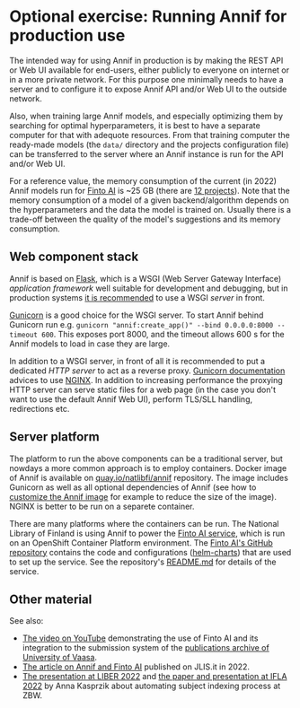 # Optional exercise: Running Annif for production use

The intended way for using Annif in production is by making the REST API or Web
UI available for end-users, either publicly to everyone on internet or in a
more private network. For this purpose one minimally needs to have a server and
to configure it to expose Annif API and/or Web UI to the outside network.

Also, when training large Annif models, and especially optimizing them by searching for optimal hyperparameters, 
it is best to have a separate computer for that with adequote resources.
From that training computer the ready-made models (the `data/` directory and the projects configuration file)
can be transferred to the server where an Annif instance is run for the API and/or Web UI.

For a reference value, the memory consumption of the current (in 2022) Annif models run for [Finto AI](https://ai.finto.fi/)
is ~25 GB (there are [12 projects](https://annif.org/download/models/finto-ai-2022-06/projects.cfg)).
Note that the memory consumption of a model of a given backend/algorithm
depends on the hyperparameters and the data the model is trained on.
Usually there is a trade-off between the quality of the model's suggestions and its memory consumption.

## Web component stack
Annif is based on [Flask](https://flask.palletsprojects.com/en/2.2.x/),
which is a WSGI (Web Server Gateway Interface) *application framework*
well suitable for development and debugging, but in production systems
[it is recommended](https://flask.palletsprojects.com/en/2.2.x/deploying/)
to use a WSGI *server* in front.

[Gunicorn](https://gunicorn.org/) is a good choice for the WSGI server. 
To start Annif behind Gunicorn run e.g.
`gunicorn "annif:create_app()" --bind 0.0.0.0:8000 --timeout 600`.
This exposes port 8000, and the timeout allows 600 s for the Annif models to load in case they are large. 

In addition to a WSGI server, in front of all it is recommended
to put a dedicated *HTTP server* to act as a reverse proxy.
[Gunicorn documentation](https://docs.gunicorn.org/en/stable/deploy.html)
advices to use [NGINX](https://nginx.org/).
In addition to increasing performance the proxying HTTP server can serve static files for a web page
(in the case you don't want to use the default Annif Web UI), perform TLS/SLL handling, redirections etc.

## Server platform 
The platform to run the above components can be a traditional server, but nowdays
a more common approach is to employ containers.
Docker image of Annif is available on [quay.io/natlibfi/annif](https://quay.io/repository/natlibfi/annif) repository.
The image includes Gunicorn as well as all optional dependencies of Annif
(see how to [customize the Annif image](https://github.com/NatLibFi/Annif/wiki/Usage-with-Docker#customizing-docker-image) for example to reduce the size of the image).
NGINX is better to be run on a separete container.

There are many platforms where the containers can be run.
The National Library of Finland is using Annif to power the [Finto AI
service](https://ai.finto.fi/), which is run on an OpenShift
Container Platform environment. The [Finto
AI's GitHub repository](https://github.com/NatLibFi/FintoAI) contains the code
and configurations ([helm-charts](https://helm.sh/docs/topics/charts/)) that are used to set up the service.
See the repository's [README.md](https://github.com/NatLibFi/FintoAI/README.md) for details of the service.

## Other material
See also:
- [The video on YouTube](https://www.youtube.com/watch?v=ZKN22mXKMm8)
demonstrating the use of Finto AI and its integration to the submission system
of the [publications archive of University of Vaasa](https://osuva.uwasa.fi/).
- [The article on Annif and Finto
  AI](https://www.jlis.it/index.php/jlis/article/view/437) published on
  JLIS.it in 2022.
- [The presentation at LIBER 2022](https://zenodo.org/record/6811550) and [the paper and presentation at IFLA 2022](https://repository.ifla.org/handle/123456789/2047) by Anna Kasprzik about automating subject indexing process at ZBW.
